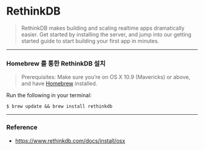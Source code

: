 # RethinkDB
> RethinkDB makes building and scaling realtime apps dramatically easier. Get started by installing the server, and jump into our getting started guide to start building your first app in minutes.

---
### Homebrew 를 통한 RethinkDB 설치
> Prerequisites: Make sure you’re on OS X 10.9 (Mavericks) or above, and have [Homebrew](../Homebrew/Homebrew.md) installed. 


Run the following in your terminal:
```
$ brew update && brew install rethinkdb
```

---
### Reference
- https://www.rethinkdb.com/docs/install/osx
